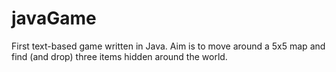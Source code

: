 # javaGame
First text-based game written in Java. Aim is to move around a 5x5 map and find (and drop) three items hidden around the world.
